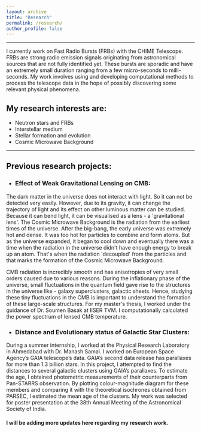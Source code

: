 ```yaml
---
layout: archive
title: "Research"
permalink: /research/
author_profile: false
---
```


------

I currently work on Fast Radio Bursts (FRBs) with the CHIME Telescope. FRBs are strong radio emission signals originating from astronomical sources that are not fully identified yet. These bursts are sporadic and have an extremely small duration ranging from a few micro-seconds to milli-seconds. My work involves using and developing computational methods to process the telescope data in the hope of possibly discovering some relevant physical phenomena.  

## My research interests are:
  * Neutron stars and FRBs
  * Interstellar medium
  * Stellar formation and evolution
  * Cosmic Microwave Background

------


## Previous research projects:

* ### Effect of Weak Gravitational Lensing on CMB:

The dark matter in the universe does not interact with light. So it can not be detected very easily. However, due to its gravity, it can change the trajectory of light and its effect on other luminous matter can be studied. Because it can bend light, it can be visualised as a lens - a 'gravitational lens'. The Cosmic Microwave Background is the radiation from the earliest times of the universe. After the big-bang, the early universe was extremely hot and dense. It was too hot for particles to combine and form atoms. But as the universe expanded, it began to cool down and eventually there was a time when the radiation in the universe didn't have enough energy to break up an atom. That's when the radiation 'decoupled' from the particles and that marks the formation of the Cosmic Microwave Background. 

CMB radiation is incredibly smooth and has anisotropies of very small orders caused due to various reasons. During the inflationary phase of the universe, small fluctuations in the quantum field gave rise to the structures in the universe like - galaxy superclusters, galactic sheets. Hence, studying these tiny fluctuations in the CMB is important to understand the formation of these large-scale structures. For my master's thesis, I worked under the guidance of Dr. Soumen Basak at IISER TVM. I computationally calculated the power spectrum of lensed CMB temperature.

* ### Distance and Evolutionary status of Galactic Star Clusters:

During a summer internship, I worked at the Physical Research Laboratory in Ahmedabad with Dr. Manash Samal. I worked on European Space Agency’s GAIA telescope’s data. GAIA’s second data release has parallaxes for more than 1.3 billion stars. In this project, I attempted to find the distances to several galactic clusters using GAIA’s parallaxes. To estimate the age, I obtained photometric measurements of their counterparts from Pan-STARRS observation. By plotting colour-magnitude diagram for these members and comparing it with the theoretical isochrones obtained from PARSEC, I estimated the mean age of the clusters. My work was selected for poster presentation at the 38th Annual Meeting of the Astronomical Society of India.

#### I will be adding more updates here regarding my research work.
